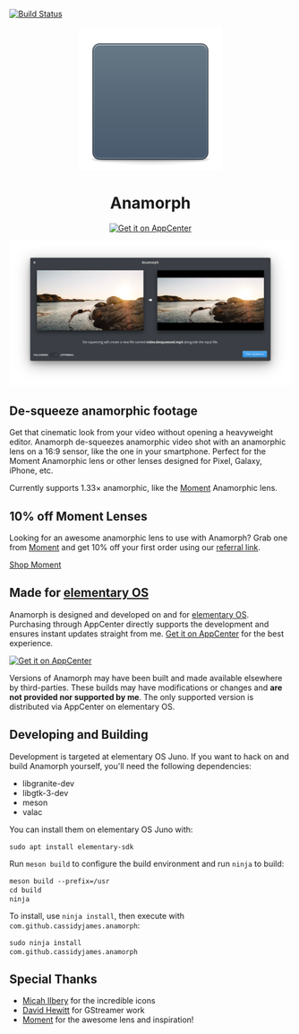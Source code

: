 [![Build Status](https://travis-ci.org/cassidyjames/anamorph.svg?branch=master)](https://travis-ci.org/cassidyjames/anamorph)

<p align="center">
  <img src="data/icons/128.svg" alt="Icon" />
</p>
<h1 align="center">Anamorph</h1>
<p align="center">
  <a href="https://appcenter.elementary.io/com.github.cassidyjames.anamorph"><img src="https://appcenter.elementary.io/badge.svg" alt="Get it on AppCenter" /></a>
</p>

![Screenshot](data/screenshot.png)

## De-squeeze anamorphic footage

Get that cinematic look from your video without opening a heavyweight editor. Anamorph de-squeezes anamorphic video shot with an anamorphic lens on a 16:9 sensor, like the one in your smartphone. Perfect for the Moment Anamorphic lens or other lenses designed for Pixel, Galaxy, iPhone, etc.

Currently supports 1.33× anamorphic, like the [Moment] Anamorphic lens.

## 10% off Moment Lenses

Looking for an awesome anamorphic lens to use with Anamorph? Grab one from [Moment] and get 10% off your first order using our [referral link][Moment].

[Shop Moment][Moment]

## Made for [elementary OS]

Anamorph is designed and developed on and for [elementary OS]. Purchasing through AppCenter directly supports the development and ensures instant updates straight from me. [Get it on AppCenter][AppCenter] for the best experience.

[![Get it on AppCenter](https://appcenter.elementary.io/badge.svg)][AppCenter]

Versions of Anamorph may have been built and made available elsewhere by third-parties. These builds may have modifications or changes and **are not provided nor supported by me**. The only supported version is distributed via AppCenter on elementary OS.

## Developing and Building

Development is targeted at elementary OS Juno. If you want to hack on and build Anamorph yourself, you'll need the following dependencies:

* libgranite-dev
* libgtk-3-dev
* meson
* valac

You can install them on elementary OS Juno with:

```shell
sudo apt install elementary-sdk
```

Run `meson build` to configure the build environment and run `ninja` to build:

```shell
meson build --prefix=/usr
cd build
ninja
```

To install, use `ninja install`, then execute with `com.github.cassidyjames.anamorph`:

```shell
sudo ninja install
com.github.cassidyjames.anamorph
```

## Special Thanks

- [Micah Ilbery](https://github.com/micahilbery) for the incredible icons
- [David Hewitt](https://github.com/davidmhewitt) for GStreamer work
- [Moment] for the awesome lens and inspiration!

[Moment]: https://www.shopmoment.com/shop?tap_a=30146-d3ce98&tap_s=363496-01e37a&utm_medium=referral&utm_source=ambassador&utm_campaign=Moment%2BReferral%2BProgram&utm_content=cassidyblaede
[elementary OS]: https://elementary.io
[AppCenter]: https://appcenter.elementary.io/com.github.cassidyjames.anamorph
